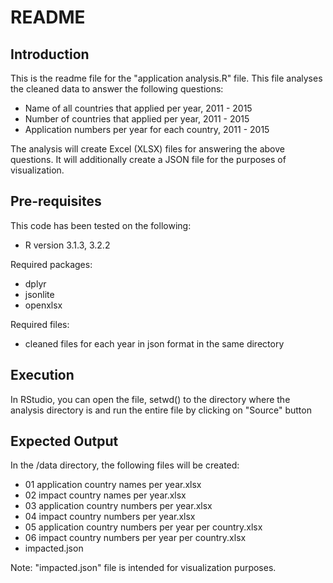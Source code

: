 README
======

Introduction
------------
This is the readme file for the "application analysis.R" file. This file analyses the cleaned data to answer the following questions:

- Name of all countries that applied per year, 2011 - 2015
- Number of countries that applied per year, 2011 - 2015
- Application numbers per year for each country, 2011 - 2015

The analysis will create Excel (XLSX) files for answering the above questions. It will additionally create a JSON file for the purposes of visualization.

Pre-requisites
--------------
This code has been tested on the following:

- R version 3.1.3, 3.2.2

Required packages:
- dplyr
- jsonlite
- openxlsx

Required files:
- cleaned files for each year in json format in the same directory

Execution
---------
In RStudio, you can open the file, setwd() to the directory where the analysis directory is and run the entire file by clicking on "Source" button

Expected Output
---------------
In the /data directory, the following files will be created:
- 01 application country names per year.xlsx
- 02 impact country names per year.xlsx
- 03 application country numbers per year.xlsx
- 04 impact country numbers per year.xlsx
- 05 application country numbers per year per country.xlsx
- 06 impact country numbers per year per country.xlsx
- impacted.json

Note: "impacted.json" file is intended for visualization purposes.
